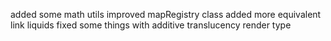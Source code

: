 added some math utils
improved mapRegistry class
added more equivalent link liquids
fixed some things with additive translucency render type
